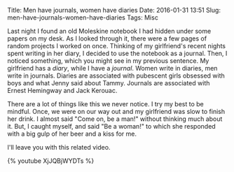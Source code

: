 Title: Men have journals, women have diaries
Date: 2016-01-31 13:51
Slug: men-have-journals-women-have-diaries
Tags: Misc

Last night I found an old Moleskine notebook I had hidden under some papers on my desk. As I looked through it, there were a few pages of random projects I worked on once. Thinking of my girlfriend's recent nights spent writing in her diary, I decided to use the notebook as a journal. Then, I noticed something, which you might see in my previous sentence. My girlfriend has a *diary*, while I have a *journal*. Women write in diaries, men write in journals. Diaries are associated with pubescent girls obsessed with boys and what Jenny said about Tammy. Journals are associated with Ernest Hemingway and Jack Kerouac.

There are a lot of things like this we never notice. I try my best to be mindful. Once, we were on our way out and my girlfriend was slow to finish her drink. I almost said "Come on, be a man!" without thinking much about it. But, I caught myself, and said "Be a woman!" to which she responded with a big gulp of her beer and a kiss for me.

I'll leave you with this related video.

{% youtube XjJQBjWYDTs %}

